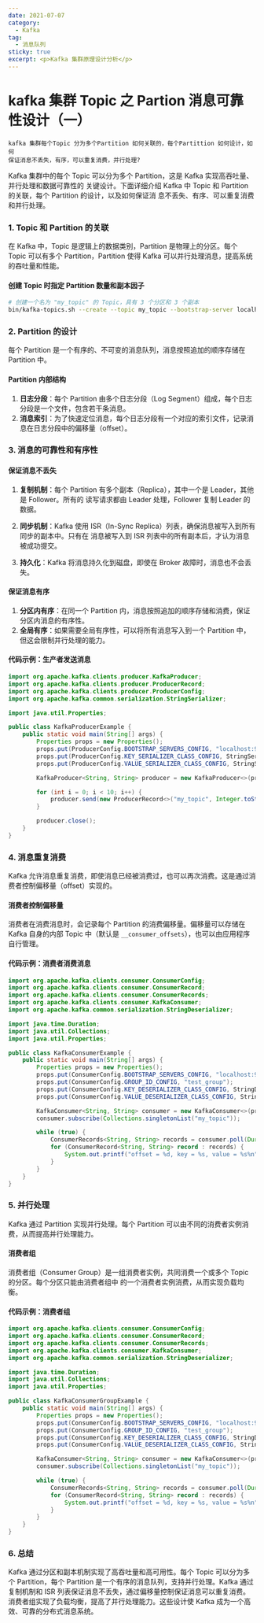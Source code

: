 ```yaml
---
date: 2021-07-07
category:
  - Kafka
tag:
  - 消息队列
sticky: true
excerpt: <p>Kafka 集群原理设计分析</p>
---
```

# kafka 集群 Topic 之 Partion 消息可靠性设计（一）
```
kafka 集群每个Topic 分为多个Partition 如何关联的，每个Partittion 如何设计，如何
保证消息不丢失，有序，可以重复消费，并行处理?
```

Kafka 集群中的每个 Topic 可以分为多个 Partition，这是 Kafka 实现高吞吐量、并行处理和数据可靠性的
关键设计。下面详细介绍 Kafka 中 Topic 和 Partition 的关联，每个 Partition 的设计，以及如何保证消
息不丢失、有序、可以重复消费和并行处理。

### 1. Topic 和 Partition 的关联

在 Kafka 中，Topic 是逻辑上的数据类别，Partition 是物理上的分区。每个 Topic 可以有多个 Partition，Partition 使得 Kafka 可以并行处理消息，提高系统的吞吐量和性能。

#### 创建 Topic 时指定 Partition 数量和副本因子

```sh
# 创建一个名为 "my_topic" 的 Topic，具有 3 个分区和 3 个副本
bin/kafka-topics.sh --create --topic my_topic --bootstrap-server localhost:9092 --partitions 3 --replication-factor 3
```

### 2. Partition 的设计

每个 Partition 是一个有序的、不可变的消息队列，消息按照追加的顺序存储在 Partition 中。

#### Partition 内部结构

1. **日志分段**：每个 Partition 由多个日志分段（Log Segment）组成，每个日志分段是一个文件，包含若干条消息。
2. **消息索引**：为了快速定位消息，每个日志分段有一个对应的索引文件，记录消息在日志分段中的偏移量（offset）。

### 3. 消息的可靠性和有序性

#### 保证消息不丢失

1. **复制机制**：每个 Partition 有多个副本（Replica），其中一个是 Leader，其他是 Follower。所有的
读写请求都由 Leader 处理，Follower 复制 Leader 的数据。

2. **同步机制**：Kafka 使用 ISR（In-Sync Replica）列表，确保消息被写入到所有同步的副本中。只有在
消息被写入到 ISR 列表中的所有副本后，才认为消息被成功提交。

3. **持久化**：Kafka 将消息持久化到磁盘，即使在 Broker 故障时，消息也不会丢失。

#### 保证消息有序

1. **分区内有序**：在同一个 Partition 内，消息按照追加的顺序存储和消费，保证分区内消息的有序性。
2. **全局有序**：如果需要全局有序性，可以将所有消息写入到一个 Partition 中，但这会限制并行处理的能力。

#### 代码示例：生产者发送消息

```java
import org.apache.kafka.clients.producer.KafkaProducer;
import org.apache.kafka.clients.producer.ProducerRecord;
import org.apache.kafka.clients.producer.ProducerConfig;
import org.apache.kafka.common.serialization.StringSerializer;

import java.util.Properties;

public class KafkaProducerExample {
    public static void main(String[] args) {
        Properties props = new Properties();
        props.put(ProducerConfig.BOOTSTRAP_SERVERS_CONFIG, "localhost:9092");
        props.put(ProducerConfig.KEY_SERIALIZER_CLASS_CONFIG, StringSerializer.class.getName());
        props.put(ProducerConfig.VALUE_SERIALIZER_CLASS_CONFIG, StringSerializer.class.getName());

        KafkaProducer<String, String> producer = new KafkaProducer<>(props);

        for (int i = 0; i < 10; i++) {
            producer.send(new ProducerRecord<>("my_topic", Integer.toString(i), "message-" + i));
        }

        producer.close();
    }
}
```

### 4. 消息重复消费

Kafka 允许消息重复消费，即使消息已经被消费过，也可以再次消费。这是通过消费者控制偏移量（offset）实现的。

#### 消费者控制偏移量

消费者在消费消息时，会记录每个 Partition 的消费偏移量。偏移量可以存储在 Kafka 自身的内部 Topic 中（默认是 `__consumer_offsets`），也可以由应用程序自行管理。

#### 代码示例：消费者消费消息

```java
import org.apache.kafka.clients.consumer.ConsumerConfig;
import org.apache.kafka.clients.consumer.ConsumerRecord;
import org.apache.kafka.clients.consumer.ConsumerRecords;
import org.apache.kafka.clients.consumer.KafkaConsumer;
import org.apache.kafka.common.serialization.StringDeserializer;

import java.time.Duration;
import java.util.Collections;
import java.util.Properties;

public class KafkaConsumerExample {
    public static void main(String[] args) {
        Properties props = new Properties();
        props.put(ConsumerConfig.BOOTSTRAP_SERVERS_CONFIG, "localhost:9092");
        props.put(ConsumerConfig.GROUP_ID_CONFIG, "test_group");
        props.put(ConsumerConfig.KEY_DESERIALIZER_CLASS_CONFIG, StringDeserializer.class.getName());
        props.put(ConsumerConfig.VALUE_DESERIALIZER_CLASS_CONFIG, StringDeserializer.class.getName());

        KafkaConsumer<String, String> consumer = new KafkaConsumer<>(props);
        consumer.subscribe(Collections.singletonList("my_topic"));

        while (true) {
            ConsumerRecords<String, String> records = consumer.poll(Duration.ofMillis(100));
            for (ConsumerRecord<String, String> record : records) {
                System.out.printf("offset = %d, key = %s, value = %s%n", record.offset(), record.key(), record.value());
            }
        }
    }
}
```

### 5. 并行处理

Kafka 通过 Partition 实现并行处理。每个 Partition 可以由不同的消费者实例消费，从而提高并行处理能力。

#### 消费者组

消费者组（Consumer Group）是一组消费者实例，共同消费一个或多个 Topic 的分区。每个分区只能由消费者组中
的一个消费者实例消费，从而实现负载均衡。

#### 代码示例：消费者组

```java
import org.apache.kafka.clients.consumer.ConsumerConfig;
import org.apache.kafka.clients.consumer.ConsumerRecord;
import org.apache.kafka.clients.consumer.ConsumerRecords;
import org.apache.kafka.clients.consumer.KafkaConsumer;
import org.apache.kafka.common.serialization.StringDeserializer;

import java.time.Duration;
import java.util.Collections;
import java.util.Properties;

public class KafkaConsumerGroupExample {
    public static void main(String[] args) {
        Properties props = new Properties();
        props.put(ConsumerConfig.BOOTSTRAP_SERVERS_CONFIG, "localhost:9092");
        props.put(ConsumerConfig.GROUP_ID_CONFIG, "test_group");
        props.put(ConsumerConfig.KEY_DESERIALIZER_CLASS_CONFIG, StringDeserializer.class.getName());
        props.put(ConsumerConfig.VALUE_DESERIALIZER_CLASS_CONFIG, StringDeserializer.class.getName());

        KafkaConsumer<String, String> consumer = new KafkaConsumer<>(props);
        consumer.subscribe(Collections.singletonList("my_topic"));

        while (true) {
            ConsumerRecords<String, String> records = consumer.poll(Duration.ofMillis(100));
            for (ConsumerRecord<String, String> record : records) {
                System.out.printf("offset = %d, key = %s, value = %s%n", record.offset(), record.key(), record.value());
            }
        }
    }
}
```

### 6. 总结

Kafka 通过分区和副本机制实现了高吞吐量和高可用性。每个 Topic 可以分为多个 Partition，每个 Partition 是一个有序的消息队列，支持并行处理。Kafka 通过复制机制和 ISR 列表保证消息不丢失，通过偏移量控制保证消息可以重复消费。消费者组实现了负载均衡，提高了并行处理能力。这些设计使 Kafka 成为一个高效、可靠的分布式消息系统。

